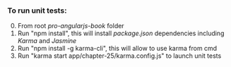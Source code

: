 ### To run unit tests:

0.  From root *pro-angularjs-book* folder
1.  Run "npm install", this will install *package.json* dependencies including *Karma* and *Jasmine*
2.  Run "npm install -g karma-cli", this will allow to use karma from cmd
3.  Run "karma start app/chapter-25/karma.config.js" to launch unit tests